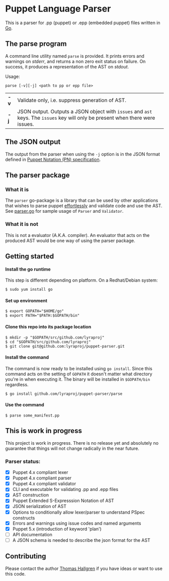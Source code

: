 # Puppet Language Parser

This is a parser for .pp (puppet) or .epp (embedded puppet) files written in [Go](https://golang.org/).

## The parse program
A command line utility named `parse` is provided. It prints errors and
warnings on _stderr_, and returns a non zero exit status on failure. On success,
it produces a representation of the AST on _stdout_.

Usage:
```
parse [-v][-j] <path to pp or epp file>
```
<table border="0">
    <tr>
        <td><b>-v</b></td>
        <td>Validate only, i.e. suppress generation of AST.</td>
    </tr>
    <tr>
        <td><b>-j</b></td>
        <td>JSON output. Outputs a JSON object with <code>issues</code> and <code>ast</code>
            keys. The <code>issues</code> key will only be present when there were issues.
        </td>
    </tr>
</table>

## The JSON output

The output from the parser when using the `-j` option is in the JSON format defined in [Puppet Notation (PN) specification][1].

## The parser package

### What it is
The `parser` go-package is a library that can be used by other applications
that wishes to parse puppet [effortlessly](language_challenges.md) and validate code and use the AST. See [parser.go](parse/parser.go)
for sample usage of `Parser` and `Validator`.

### What it is not
This is not a evaluator (A.K.A. compiler). An evaluator that acts on the produced AST would be one way
of using the parser package.

## Getting started
#### Install the go runtime
This step is different depending on platform. On a Redhat/Debian system:
```
$ sudo yum install go
```
#### Set up environment
```
$ export GOPATH="$HOME/go"
$ export PATH="$PATH:$GOPATH/bin"
```
#### Clone this repo into its package location
```
$ mkdir -p "$GOPATH/src/github.com/lyraproj"
$ cd "$GOPATH/src/github.com/lyraproj"
$ git clone git@github.com:lyraproj/puppet-parser.git
```

#### Install the command
The command is now ready to be installed using `go install`. Since this command acts on the
setting of `GOPATH` it doesn't matter what directory you're in when executing it. The binary
will be installed in `$GOPATH/bin` regardless.
```
$ go install github.com/lyraproj/puppet-parser/parse
```

#### Use the command
```
$ parse some_manifest.pp
```

## This is work in progress
This project is work in progress. There is no release yet and absolutely no
guarantee that things will not change radically in the near future.

### Parser status:

* [x] Puppet 4.x compliant lexer
* [x] Puppet 4.x compliant parser
* [x] Puppet 4.x compliant validator
* [x] CLI and executable for validating .pp and .epp files
* [x] AST construction
* [x] Puppet Extended S-Expresssion Notation of AST
* [x] JSON serialization of AST
* [x] Options to conditionally allow lexer/parser to understand PSpec constructs
* [x] Errors and warnings using issue codes and named arguments
* [x] Puppet 5.x (introduction of keyword 'plan')
* [ ] API documentation
* [ ] A JSON schema is needed to describe the json format for the AST

## Contributing
Please contact the author [Thomas Hallgren](mailto:thomas.hallgren@puppet.com) if you
have ideas or want to use this code.

[1]: https://github.com/puppetlabs/puppet-specifications/blob/master/models/pn.md
